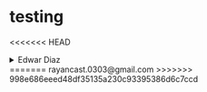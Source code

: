 # testing

<<<<<<< HEAD
<details>
<summary>Edwar Diaz</summary>
_**codigo:** 20181020004_

![img](/img/img.png)


</details>
=======
rayancast.0303@gmail.com
>>>>>>> 998e686eeed48df35135a230c93395386d6c7ccd
